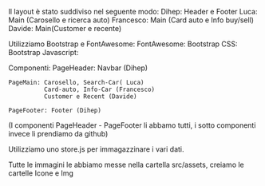 Il layout è stato suddiviso nel seguente modo:
    Dihep: Header e Footer
    Luca: Main (Carosello e ricerca auto)
    Francesco: Main (Card auto e Info buy/sell)
    Davide: Main(Customer e recente)

Utilizziamo Bootstrap e FontAwesome:
    FontAwesome: <script src="https://kit.fontawesome.com/ee64cb3605.js" crossorigin="anonymous"></script>
    Bootstrap CSS: <link rel="stylesheet" href="https://cdnjs.cloudflare.com/ajax/libs/bootstrap/5.3.3/css/bootstrap.rtl.min.css" integrity="sha512-VNBisELNHh6+nfDjsFXDA6WgXEZm8cfTEcMtfOZdx0XTRoRbr/6Eqb2BjqxF4sNFzdvGIt+WqxKgn0DSfh2kcA==" crossorigin="anonymous" referrerpolicy="no-referrer">
    Bootstrap Javascript: <script src="https://cdn.jsdelivr.net/npm/bootstrap@5.2.3/dist/js/bootstrap.bundle.min.js" integrity="sha384-kenU1KFdBIe4zVF0s0G1M5b4hcpxyD9F7jL+jjXkk+Q2h455rYXK/7HAuoJl+0I4" crossorigin="anonymous"></script>

Componenti: 
    PageHeader: Navbar (Dihep)

    PageMain: Carosello, Search-Car( Luca)
              Card-auto, Info-Car (Francesco)
              Customer e Recent (Davide)

    PageFooter: Footer (Dihep)
(I componenti PageHeader - PageFooter li abbamo tutti, i sotto componenti invece li prendiamo da github)

Utilizziamo uno store.js per immagazzinare i vari dati.

Tutte le immagini le abbiamo messe nella cartella src/assets, creiamo le cartelle Icone e Img
